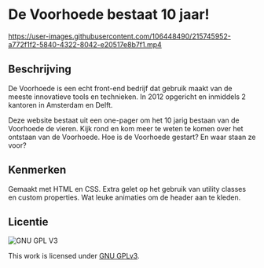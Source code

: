 
<!-- Geef je project een titel en schrijf in één zin wat het is -->
# De Voorhoede bestaat 10 jaar!


https://user-images.githubusercontent.com/106448490/215745952-a772f1f2-5840-4322-8042-e20517e8b7f1.mp4




## Beschrijving
<!-- In de Beschrijving staat hoe je project er uit ziet, hoe het werkt en wat je er mee kan. -->
<!-- Voeg een mooie poster visual toe 📸 -->
<!-- Voeg een link toe naar Github Pages 🌐-->

De Voorhoede is een echt front-end bedrijf dat gebruik maakt van de meeste innovatieve tools en technieken. In 2012 opgericht en inmiddels 2 kantoren in Amsterdam en Delft.

Deze website bestaat uit een one-pager om het 10 jarig bestaan van de Voorhoede de vieren. Kijk rond en kom meer te weten te komen over het ontstaan van de Voorhoede. Hoe is de Voorhoede gestart? En waar staan ze voor? 


## Kenmerken
<!-- Bij Kenmerken staat welke technieken zijn gebruikt en hoe. Wat is de HTML structuur? Wat zijn de belangrijkste dingen in CSS? Wat is er met JS gedaan en hoe? -->
Gemaakt met HTML en CSS. Extra gelet op het gebruik van utility classes en custom properties. Wat leuke animaties om de header aan te kleden.

## Licentie

![GNU GPL V3](https://www.gnu.org/graphics/gplv3-127x51.png)

This work is licensed under [GNU GPLv3](./LICENSE).
